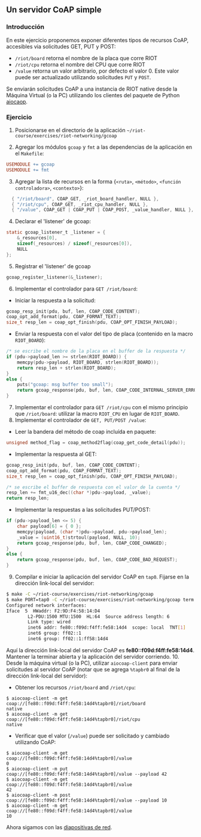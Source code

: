 ## Un servidor CoAP simple

### Introducción

En este ejercicio proponemos exponer diferentes tipos de recursos CoAP,
accesibles via solicitudes GET, PUT y POST:
- `/riot/board` retorna el nombre de la placa que corre RIOT
- `/riot/cpu` retorna el nombre del CPU que corre RIOT
- `/value` retorna un valor arbitrario, por defecto el valor 0. Este valor puede
  ser actualizado utilizando solicitudes `PUT` y `POST`.

Se enviarán solicitudes CoAP a una instancia de RIOT native desde la Máquina
Virtual (o la PC) utilizando los clientes del paquete de Python
[aiocaop](https://aiocoap.readthedocs.io/en/latest/).

### Ejercicio

1. Posicionarse en el directorio de la aplicación
`~/riot-course/exercises/riot-networking/gcoap`

2. Agregar los módulos `gcoap` y `fmt` a las dependencias de la aplicación en el
   `Makefile`:
  ```mk
  USEMODULE += gcoap
  USEMODULE += fmt
  ```
3. Agregar la lista de recursos en la forma {`<ruta>`, `<método>`, `<función controladora>`, `<contexto>`}:
  ```c
    { "/riot/board", COAP_GET, _riot_board_handler, NULL },
    { "/riot/cpu", COAP_GET, _riot_cpu_handler, NULL },
    { "/value", COAP_GET | COAP_PUT | COAP_POST, _value_handler, NULL },
  ```
4. Declarar el 'listener' de gcoap:
  ```c
  static gcoap_listener_t _listener = {
      &_resources[0],
      sizeof(_resources) / sizeof(_resources[0]),
      NULL
  };
  ```
5. Registrar el 'listener' de gcoap
  ```c
  gcoap_register_listener(&_listener);
  ```
6. Implementar el controlador para `GET /riot/board`:
  - Iniciar la respuesta a la solicitud:
  ```c
  gcoap_resp_init(pdu, buf, len, COAP_CODE_CONTENT);
  coap_opt_add_format(pdu, COAP_FORMAT_TEXT);
  size_t resp_len = coap_opt_finish(pdu, COAP_OPT_FINISH_PAYLOAD);
  ```
  - Enviar la respuesta con el valor del tipo de placa (contenido en la macro
    `RIOT_BOARD`):
  ```c
  /* se escribe el nombre de la placa en el buffer de la respuesta */
  if (pdu->payload_len >= strlen(RIOT_BOARD)) {
      memcpy(pdu->payload, RIOT_BOARD, strlen(RIOT_BOARD));
      return resp_len + strlen(RIOT_BOARD);
  }
  else {
      puts("gcoap: msg buffer too small");
      return gcoap_response(pdu, buf, len, COAP_CODE_INTERNAL_SERVER_ERROR);
  }
  ```
7. Implementar el controlador para `GET /riot/cpu` con el mismo principio que
   `/riot/board`: utilizar la macro `RIOT_CPU` en lugar de `RIOT_BOARD`.
8. Implementar el controlador de `GET, PUT/POST /value`:
  - Leer la bandera del método de coap incluída en paquete:
  ```c
  unsigned method_flag = coap_method2flag(coap_get_code_detail(pdu));
  ```
  - Implementar la respuesta al GET:
  ```c
  gcoap_resp_init(pdu, buf, len, COAP_CODE_CONTENT);
  coap_opt_add_format(pdu, COAP_FORMAT_TEXT);
  size_t resp_len = coap_opt_finish(pdu, COAP_OPT_FINISH_PAYLOAD);

  /* se escribe el buffer de respuesta con el valor de la cuenta */
  resp_len += fmt_u16_dec((char *)pdu->payload, _value);
  return resp_len;
  ```
  - Implementar la respuestas a las solicitudes PUT/POST:
  ```c
  if (pdu->payload_len <= 5) {
      char payload[6] = { 0 };
      memcpy(payload, (char *)pdu->payload, pdu->payload_len);
      _value = (uint16_t)strtoul(payload, NULL, 10);
      return gcoap_response(pdu, buf, len, COAP_CODE_CHANGED);
  }
  else {
      return gcoap_response(pdu, buf, len, COAP_CODE_BAD_REQUEST);
  }
  ```
9. Compilar e iniciar la aplicación del servidor CoAP en `tap0`. Fijarse en la
  dirección link-local del servidor:
  ```sh
  $ make -C ~/riot-course/exercises/riot-networking/gcoap
  $ make PORT=tap0 -C ~/riot-course/exercises/riot-networking/gcoap term
  Configured network interfaces:
  Iface  5  HWaddr: F2:9D:F4:58:14:D4
          L2-PDU:1500 MTU:1500  HL:64  Source address length: 6
          Link type: wired
          inet6 addr: fe80::f09d:f4ff:fe58:14d4  scope: local  TNT[1]
          inet6 group: ff02::1
          inet6 group: ff02::1:ff58:14d4
  ```
  Aquí la dirección link-local del servidor CoAP es **fe80::f09d:f4ff:fe58:14d4**.
  Mantener la terminar abierta y la aplicación del servidor corriendo.
10. Desde la máquina virtual (o la PC), utilizar `aiocoap-client` para enviar
  solicitudes al servidor CoAP (notar que se agrega `%tapbr0` al final de la
  dirección link-local del servidor):
  - Obtener los recursos `/riot/board` and `/riot/cpu`:
  ```
  $ aiocoap-client -m get coap://[fe80::f09d:f4ff:fe58:14d4%tapbr0]/riot/board
  native
  $ aiocoap-client -m get coap://[fe80::f09d:f4ff:fe58:14d4%tapbr0]/riot/cpu
  native
  ```
  - Verificar que el valor (`/value`) puede ser solicitado y cambiado utilizando
    CoAP:
  ```
  $ aiocoap-client -m get coap://[fe80::f09d:f4ff:fe58:14d4%tapbr0]/value
  0
  $ aiocoap-client -m put coap://[fe80::f09d:f4ff:fe58:14d4%tapbr0]/value --payload 42
  $ aiocoap-client -m get coap://[fe80::f09d:f4ff:fe58:14d4%tapbr0]/value
  42
  $ aiocoap-client -m post coap://[fe80::f09d:f4ff:fe58:14d4%tapbr0]/value --payload 10
  $ aiocoap-client -m get coap://[fe80::f09d:f4ff:fe58:14d4%tapbr0]/value
  10
  ```

Ahora sigamos con las
[diapositivas de red](https://riot-os.github.io/riot-course/slides/04-networking-in-riot/ES/#25).
